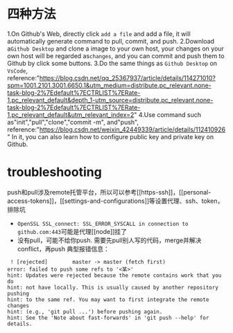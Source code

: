 # 四种方法
1.On Github's Web, directly click `add a file` and add a file, it will automatically generate command to pull, commit, and push.
2.Download a`Github Desktop` and clone a image to your own host, your changes on your own host will be regarded as`changes`, and you can commit and push them to Github by click some buttons.
3.Do the same things as `Github Desktop` on `VsCode`, reference:"https://blog.csdn.net/qq_25367937/article/details/114271010?spm=1001.2101.3001.6650.1&utm_medium=distribute.pc_relevant.none-task-blog-2%7Edefault%7ECTRLIST%7ERate-1.pc_relevant_default&depth_1-utm_source=distribute.pc_relevant.none-task-blog-2%7Edefault%7ECTRLIST%7ERate-1.pc_relevant_default&utm_relevant_index=2"
4.Use command such as"init","pull","clone","commit -m", and"push", reference:"https://blog.csdn.net/weixin_42449339/article/details/112410926"
In it, you can also learn how to configure public key and private key on Github.
# troubleshooting
push和pull涉及remote托管平台，所以可以参考[[https-ssh]]，[[personal-access-tokens]]，[[settings-and-configurations]]等设置代理、ssh、token，排除坑
- `OpenSSL SSL_connect: SSL_ERROR_SYSCALL in connection to github.com:443`可能是代理[[node]]挂了
- 没有pull，可能不给你push. 需要先pull别人写的代码，merge并解决conflict，再push
典型报错信息：
```text
 ! [rejected]        master -> master (fetch first)
error: failed to push some refs to '<某>'
hint: Updates were rejected because the remote contains work that you do
hint: not have locally. This is usually caused by another repository pushing
hint: to the same ref. You may want to first integrate the remote changes
hint: (e.g., 'git pull ...') before pushing again.
hint: See the 'Note about fast-forwards' in 'git push --help' for details.
```
